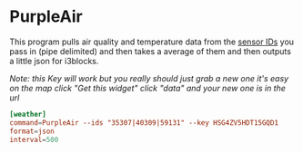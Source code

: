 # PurpleAir


This program pulls air quality and temperature data from the [sensor IDs](https://www.purpleair.com/map) you pass in (pipe delimited) and then takes a average of them and then outputs a little json for i3blocks.

*Note: this Key will work but you really should just grab a new one it's easy on the map click "Get this widget" click "data" and your new one is in the url*


```conf
[weather]
command=PurpleAir --ids "35307|40309|59131" --key HSG4ZV5HDT15GQD1
format=json
interval=500

```
